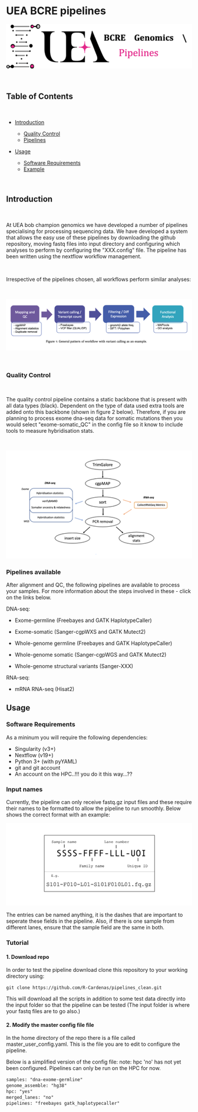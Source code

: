 # UEA BCRE pipelines

![logo](misc/logo.png)


<br />

<!-- TABLE OF CONTENTS -->
## Table of Contents

<br />

* [Introduction](#Introduction)
  - [Quality Control](#Quality-Control)
  - [Pipelines](#Pipelines-available)

* [Usage](#Usage)
  - [Software Requirements](#Software-Requirements)
  - [Example](#Example)

<br />


## Introduction

<br />

At UEA bob champion genomics we have developed a number of pipelines specialising for processing sequencing data. We have developed a system that allows the easy use of these pipelines by downloading the github repository, moving fastq files into input directory and configuring which analyses to perform by configuring the "XXX.config" file. The pipeline has been written using the nextflow workflow management.

<br />

Irrespective of the pipelines chosen, all workflows perform similar analyses:

<br />

![figure-1](misc/figure1.png)

<br />



### Quality Control

<br />

The quality control pipeline contains a static backbone that is present with all data types (black). Dependent on the type of data used extra tools are added onto this backbone (shown in figure 2 below). Therefore, if you are planning to process exome dna-seq data for somatic mutations then you would select "exome-somatic_QC" in the config file so it know to include tools to measure hybridisation stats.

<br />

![figure-2](misc/figure2.png)



### Pipelines available

After alignment and QC, the following pipelines are available to process your samples. For more information about the steps involved in these - click on the links below.

DNA-seq:

  - Exome-germline (Freebayes and GATK HaplotypeCaller)
  - Exome-somatic (Sanger-cgpWXS and GATK Mutect2)

  - Whole-genome germline (Freebayes and GATK HaplotypeCaller)
  - Whole-genome somatic (Sanger-cgpWGS and GATK Mutect2)
  - Whole-genome structural variants (Sanger-XXX)


RNA-seq:

  - mRNA RNA-seq (Hisat2)


## Usage

### Software Requirements

As a mininum you will require the following dependencies:

  - Singularity (v3+)
  - Nextflow (v19+)
  - Python 3+ (with pyYAML)
  - git and git account
  - An account on the HPC..!!! you do it this way...??


### Input names

Currently, the pipeline can only receive fastq.gz input files and these require their names to be formatted to allow the pipeline to run smoothly. Below shows the correct format with an example:

![figure-3](misc/figure3.png)


The entries can be named anything, it is the dashes that are important to seperate these fields in the pipeline. Also, if there is one sample from different lanes, ensure that the sample field are the same in both.



### Tutorial


#### 1. Download repo


In order to test the pipeline download clone this repository to your working directory using:

```
git clone https://github.com/R-Cardenas/pipelines_clean.git
```

This will download all the scripts in addition to some test data directly into the input folder so that the pipeline can be tested (The input folder is where your fastq files are to go also.)



#### 2. Modify the master config file file


In the home directory of the repo there is a file called master_user_config.yaml. This is the file you are to edit to configure the pipeline.

Below is a simplified version of the config file:
note: hpc 'no' has not yet been configured. Pipelines can only be run on the HPC for now.


```
samples: "dna-exome-germline"
genome_assemble: "hg38"
hpc: "yes"
merged_lanes: "no"
pipelines: "freebayes gatk_haplotypecaller"
```

